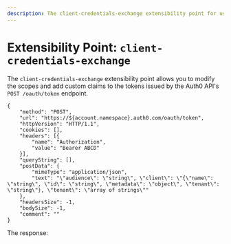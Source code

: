 ```yaml
---
description: The client-credentials-exchange extensibility point for use with Auth0 Hooks
---
```


# Extensibility Point: `client-credentials-exchange`

The `client-credentials-exchange` extensibility point allows you to modify the scopes and add custom claims to the tokens issued by the Auth0 API's `POST /oauth/token` endpoint.

```har
{
    "method": "POST",
    "url": "https://${account.namespace}.auth0.com/oauth/token",
    "httpVersion": "HTTP/1.1",
    "cookies": [],
    "headers": [{
        "name": "Authorization",
        "value": "Bearer ABCD"
    }],
    "queryString": [],
    "postData": {
        "mimeType": "application/json",
        "text": "\"audience\": \"string\", \"client\": \"{\"name\": \"string\", \"id\": \"string\", \"metadata\": \"object\", \"tenant\": \"string\"}, \"tenant\": \"array of strings\""
    },
    "headersSize": -1,
    "bodySize": -1,
    "comment": ""
}
```

The response:
